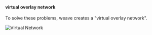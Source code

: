 #### virtual overlay network

To solve these problems, weave creates a "virtual overlay network".

![Virtual Network](slides/images/virtual-network.png "Virtual Network")